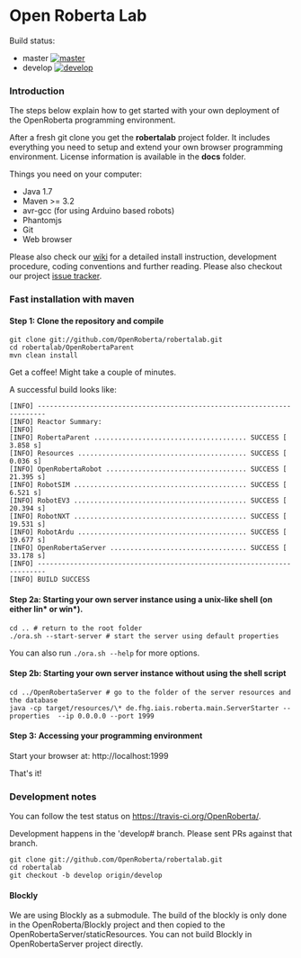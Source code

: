 Open Roberta Lab
================

Build status:

* master [![master](https://travis-ci.org/OpenRoberta/robertalab.svg?branch=master)](https://travis-ci.org/OpenRoberta/robertalab/builds)
* develop [![develop](https://travis-ci.org/OpenRoberta/robertalab.svg?branch=develop)](https://travis-ci.org/OpenRoberta/robertalab/builds)

### Introduction

The steps below explain how to get started with your own deployment of the
OpenRoberta programming environment.

After a fresh git clone you get the **robertalab** project folder.
It includes everything you need to setup and extend your own browser programming
environment. License information is available in the **docs** folder.

Things you need on your computer:

* Java 1.7
* Maven >= 3.2
* avr-gcc (for using Arduino based robots)
* Phantomjs
* Git
* Web browser

Please also check our [wiki](http://wiki.open-roberta.org) for a detailed install
instruction, development procedure, coding conventions and further reading. Please
also checkout our project [issue tracker](http://jira.open-roberta.org).


### Fast installation with maven

#### Step 1: Clone the repository and compile

    git clone git://github.com/OpenRoberta/robertalab.git
    cd robertalab/OpenRobertaParent
    mvn clean install

Get a coffee! Might take a couple of minutes.

A successful build looks like:

    [INFO] ------------------------------------------------------------------------
    [INFO] Reactor Summary:
    [INFO] 
    [INFO] RobertaParent ...................................... SUCCESS [  3.858 s]
    [INFO] Resources .......................................... SUCCESS [  0.036 s]
    [INFO] OpenRobertaRobot ................................... SUCCESS [ 21.395 s]
    [INFO] RobotSIM ........................................... SUCCESS [  6.521 s]
    [INFO] RobotEV3 ........................................... SUCCESS [ 20.394 s]
    [INFO] RobotNXT ........................................... SUCCESS [ 19.531 s]
    [INFO] RobotArdu .......................................... SUCCESS [ 19.677 s]
    [INFO] OpenRobertaServer .................................. SUCCESS [ 33.178 s]
    [INFO] ------------------------------------------------------------------------
    [INFO] BUILD SUCCESS

#### Step 2a: Starting your own server instance using a unix-like shell (on either lin* or win*).

    cd .. # return to the root folder
    ./ora.sh --start-server # start the server using default properties

You can also run `./ora.sh --help` for more options.

#### Step 2b: Starting your own server instance without using the shell script

    cd ../OpenRobertaServer # go to the folder of the server resources and the database
    java -cp target/resources/\* de.fhg.iais.roberta.main.ServerStarter --properties  --ip 0.0.0.0 --port 1999

#### Step 3: Accessing your programming environment

Start your browser at: http://localhost:1999


That's it!

### Development notes

You can follow the test status on https://travis-ci.org/OpenRoberta/.

Development happens in the 'develop# branch. Please sent PRs against that
branch.

    git clone git://github.com/OpenRoberta/robertalab.git
    cd robertalab
    git checkout -b develop origin/develop

#### Blockly

We are using Blockly as a submodule. The build of the blockly is only done in
the OpenRoberta/Blockly project and then copied to the
OpenRobertaServer/staticResources. You can not build Blockly in
OpenRobertaServer project directly.

